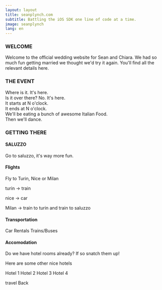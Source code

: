 ```yaml
---
layout: layout
title: seanplynch.com
subtitle: Battling the iOS SDK one line of code at a time.
image: seanplynch
lang: en
---
```


<div class="anchor" id="welcome"></div>

<div id="welcome_group" class="parallax__group">
<div id="welcome_layer" class="parallax__layer parallax__layer--base">
<div id="welcome_container" >
<h3>WELCOME</h3>
Welcome to the official wedding website for Sean and Chiara. We had so much fun getting married we thought we'd try it again. You'll find all the relevant details here.
</div>
</div>
</div>

<div class="anchor" id="event"></div>
<div id="event_group" class="parallax__group">
<div id="event_layer" class="parallax__layer parallax__layer--base">
<div id="event_title">
<div id="event_line"></div>
<h3>THE EVENT </h3>
</div>
<div id="event_content">
Where is it. It's here.
 <br/>
Is it over there? No. It's here.
 <br/>
It starts at N o'clock.
 <br/>
It ends at N o'clock.
 <br/>
We'll be eating a bunch of awesome Italian Food.
 <br/>
Then we'll dance.
 <br/>
</div>
</div>
<div id="event_background" class="parallax__layer parallax__layer--back">
</div>
</div>

<div class="anchor" id="travel"></div>

<div id="travel_group" class="parallax__group">
<div id="travel_layer" class="parallax__layer parallax__layer--base">
<h3>GETTING THERE</h3>
<div id="travel_content">
<h4>SALUZZO</h4>
Go to saluzzo, it's way more fun.
<h4>Flights</h4>
Fly to Turin, Nice or Milan 

turin -> train 

nice -> car 

Milan -> train to turin and train to saluzzo

<h4>Transportation</h4>

Car Rentals Trains/Buses

<h4>Accomodation</h4>

Do we have hotel rooms already? If so snatch them up!

Here are some other nice hotels

Hotel 1
Hotel 2
Hotel 3
Hotel 4

</div>
</div>

<div id="travel_background" class="parallax__layer parallax__layer--back red"> travel Back </div>
</div>

<!--
<div class="anchor" id="registry"></div>
<div class="parallax__group">
<div class="parallax__layer parallax__layer--base">
<h3>Registry</h3>

No gifts please.

<h4>Charity</h4>
Try one of these charities

Chiara's charity | Sean's Charity

<h4>If you must</h4>
You can send us something, here is a convenient Amazon List
</div>
<div class="parallax__layer parallax__layer--back blue"> registry Back </div>
</div>


<div class="anchor" id="rsvp"></div>
<div class="parallax__group">
<div class="parallax__layer parallax__layer--base">
<h3>RSVP</h3>
RSVP NOW!
</div>
<div class="parallax__layer parallax__layer--back red"> rsvp Back </div>
</div>


<div class="anchor" id="gallery"></div>
<div class="parallax__group">
<div class="parallax__layer parallax__layer--base">
<h3>Gallery</h3>

Cool pictures coming soon!
</div>
<div class="parallax__layer parallax__layer--back blue"> gallery Back </div>
</div>
-->

